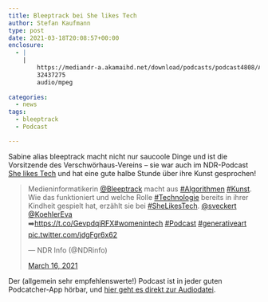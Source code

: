 ```yaml
---
title: Bleeptrack bei She likes Tech
author: Stefan Kaufmann
type: post
date: 2021-03-18T20:08:57+00:00
enclosure:
  - |
    |
        https://mediandr-a.akamaihd.net/download/podcasts/podcast4808/AU-20210315-1337-1700.mp3
        32437275
        audio/mpeg
        
categories:
  - news
tags:
  - bleeptrack
  - Podcast

---
```

Sabine alias bleeptrack macht nicht nur saucoole Dinge und ist die Vorsitzende des Verschwörhaus-Vereins – sie war auch im NDR-Podcast [She likes Tech][1] und hat eine gute halbe Stunde über ihre Kunst gesprochen!

<blockquote class="twitter-tweet" data-dnt="true">
  <p lang="de" dir="ltr">
    Medieninformatikerin <a href="https://twitter.com/Bleeptrack?ref_src=twsrc%5Etfw">@Bleeptrack</a> macht aus <a href="https://twitter.com/hashtag/Algorithmen?src=hash&ref_src=twsrc%5Etfw">#Algorithmen</a> <a href="https://twitter.com/hashtag/Kunst?src=hash&ref_src=twsrc%5Etfw">#Kunst</a>. Wie das funktioniert und welche Rolle <a href="https://twitter.com/hashtag/Technologie?src=hash&ref_src=twsrc%5Etfw">#Technologie</a> bereits in ihrer Kindheit gespielt hat, erzählt sie bei <a href="https://twitter.com/hashtag/SheLikesTech?src=hash&ref_src=twsrc%5Etfw">#SheLikesTech</a>. <a href="https://twitter.com/sveckert?ref_src=twsrc%5Etfw">@sveckert</a> <a href="https://twitter.com/KoehlerEva?ref_src=twsrc%5Etfw">@KoehlerEva</a> <br />&#x27a1;&#xfe0f;<a href="https://t.co/GevpdqiRFX">https://t.co/GevpdqiRFX</a><a href="https://twitter.com/hashtag/womenintech?src=hash&ref_src=twsrc%5Etfw">#womenintech</a> <a href="https://twitter.com/hashtag/Podcast?src=hash&ref_src=twsrc%5Etfw">#Podcast</a> <a href="https://twitter.com/hashtag/generativeart?src=hash&ref_src=twsrc%5Etfw">#generativeart</a> <a href="https://t.co/jdgFgr6x62">pic.twitter.com/jdgFgr6x62</a>
  </p>&mdash; NDR Info (@NDRinfo) 
  
  <a href="https://twitter.com/NDRinfo/status/1371704029617647619?ref_src=twsrc%5Etfw">March 16, 2021</a>
</blockquote>

Der (allgemein sehr empfehlenswerte!) Podcast ist in jeder guten Podcatcher-App hörbar, und [hier geht es direkt zur Audiodatei][2].

 [1]: https://www.ndr.de/nachrichten/info/podcast4808.html
 [2]: https://mediandr-a.akamaihd.net/download/podcasts/podcast4808/AU-20210315-1337-1700.mp3
